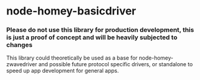 # node-homey-basicdriver

### Please do not use this library for production development, this is just a proof of concept and will be heavily subjected to changes

This library could theoretically be used as a base for node-homey-zwavedriver and possible future protocol specific drivers, or standalone to speed up app development for general apps.